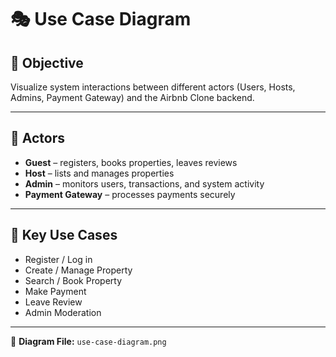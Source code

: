#
# 🎭 Use Case Diagram

## 🎯 Objective
Visualize system interactions between different actors (Users, Hosts, Admins, Payment Gateway) and the Airbnb Clone backend.

---

## 👥 Actors
- **Guest** – registers, books properties, leaves reviews  
- **Host** – lists and manages properties  
- **Admin** – monitors users, transactions, and system activity  
- **Payment Gateway** – processes payments securely  

---

## 🧩 Key Use Cases
- Register / Log in
- Create / Manage Property
- Search / Book Property
- Make Payment
- Leave Review
- Admin Moderation

---

📂 **Diagram File:** `use-case-diagram.png`
